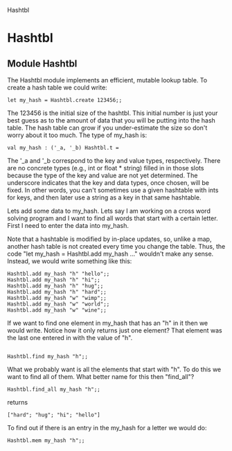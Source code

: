 Hashtbl

Hashtbl
=======

Module Hashtbl
--------------

The Hashtbl module implements an efficient, mutable lookup table. To
create a hash table we could write:

~~~~ {ml:content="ocaml noeval"}
let my_hash = Hashtbl.create 123456;;
~~~~

The 123456 is the initial size of the hashtbl. This initial number is
just your best guess as to the amount of data that you will be putting
into the hash table. The hash table can grow if you under-estimate the
size so don't worry about it too much. The type of my\_hash is:

~~~~ {ml:content="ocaml noeval"}
val my_hash : ('_a, '_b) Hashtbl.t = 
~~~~

The '\_a and '\_b correspond to the key and value types, respectively.
There are no concrete types (e.g., int or float \* string) filled in in
those slots because the type of the key and value are not yet
determined. The underscore indicates that the key and data types, once
chosen, will be fixed. In other words, you can't sometimes use a given
hashtable with ints for keys, and then later use a string as a key in
that same hashtable.

Lets add some data to my\_hash. Lets say I am working on a cross word
solving program and I want to find all words that start with a certain
letter. First I need to enter the data into my\_hash.

Note that a hashtable is modified by in-place updates, so, unlike a map,
another hash table is not created every time you change the table. Thus,
the code "let my\_hash = Hashtbl.add my\_hash ..." wouldn't make any
sense. Instead, we would write something like this:

~~~~ {ml:content="ocaml noeval"}
Hashtbl.add my_hash "h" "hello";;
Hashtbl.add my_hash "h" "hi";;
Hashtbl.add my_hash "h" "hug";;
Hashtbl.add my_hash "h" "hard";;
Hashtbl.add my_hash "w" "wimp";;
Hashtbl.add my_hash "w" "world";;
Hashtbl.add my_hash "w" "wine";;
~~~~

If we want to find one element in my\_hash that has an "h" in it then we
would write. Notice how it only returns just one element? That element
was the last one entered in with the value of "h".

~~~~ {ml:content="ocaml noeval"}
 
Hashtbl.find my_hash "h";;
~~~~

What we probably want is all the elements that start with "h". To do
this we want to find all of them. What better name for this then
"find\_all"?

~~~~ {ml:content="ocaml noeval"}
Hashtbl.find_all my_hash "h";;
~~~~

returns

~~~~ {ml:content="ocaml noeval"}
["hard"; "hug"; "hi"; "hello"]
~~~~

To find out if there is an entry in the my\_hash for a letter we would
do:

~~~~ {ml:content="ocaml noeval"}
Hashtbl.mem my_hash "h";;
~~~~
